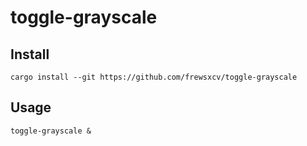 # toggle-grayscale

## Install

```
cargo install --git https://github.com/frewsxcv/toggle-grayscale
```

## Usage

```
toggle-grayscale &
```

